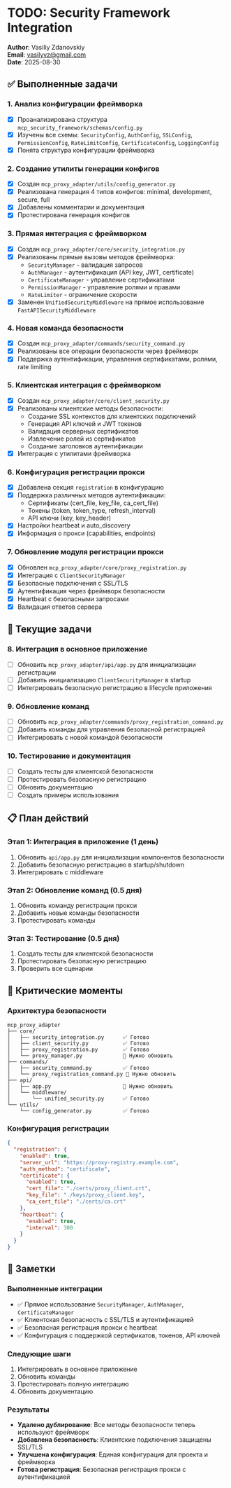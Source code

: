 # TODO: Security Framework Integration

**Author**: Vasiliy Zdanovskiy  
**Email**: vasilyvz@gmail.com  
**Date**: 2025-08-30

## ✅ Выполненные задачи

### 1. Анализ конфигурации фреймворка
- [x] Проанализирована структура `mcp_security_framework/schemas/config.py`
- [x] Изучены все схемы: `SecurityConfig`, `AuthConfig`, `SSLConfig`, `PermissionConfig`, `RateLimitConfig`, `CertificateConfig`, `LoggingConfig`
- [x] Понята структура конфигурации фреймворка

### 2. Создание утилиты генерации конфигов
- [x] Создан `mcp_proxy_adapter/utils/config_generator.py`
- [x] Реализована генерация 4 типов конфигов: minimal, development, secure, full
- [x] Добавлены комментарии и документация
- [x] Протестирована генерация конфигов

### 3. Прямая интеграция с фреймворком
- [x] Создан `mcp_proxy_adapter/core/security_integration.py`
- [x] Реализованы прямые вызовы методов фреймворка:
  - `SecurityManager` - валидация запросов
  - `AuthManager` - аутентификация (API key, JWT, certificate)
  - `CertificateManager` - управление сертификатами
  - `PermissionManager` - управление ролями и правами
  - `RateLimiter` - ограничение скорости
- [x] Заменен `UnifiedSecurityMiddleware` на прямое использование `FastAPISecurityMiddleware`

### 4. Новая команда безопасности
- [x] Создан `mcp_proxy_adapter/commands/security_command.py`
- [x] Реализованы все операции безопасности через фреймворк
- [x] Поддержка аутентификации, управления сертификатами, ролями, rate limiting

### 5. Клиентская интеграция с фреймворком
- [x] Создан `mcp_proxy_adapter/core/client_security.py`
- [x] Реализованы клиентские методы безопасности:
  - Создание SSL контекстов для клиентских подключений
  - Генерация API ключей и JWT токенов
  - Валидация серверных сертификатов
  - Извлечение ролей из сертификатов
  - Создание заголовков аутентификации
- [x] Интеграция с утилитами фреймворка

### 6. Конфигурация регистрации прокси
- [x] Добавлена секция `registration` в конфигурацию
- [x] Поддержка различных методов аутентификации:
  - Сертификаты (cert_file, key_file, ca_cert_file)
  - Токены (token, token_type, refresh_interval)
  - API ключи (key, key_header)
- [x] Настройки heartbeat и auto_discovery
- [x] Информация о прокси (capabilities, endpoints)

### 7. Обновление модуля регистрации прокси
- [x] Обновлен `mcp_proxy_adapter/core/proxy_registration.py`
- [x] Интеграция с `ClientSecurityManager`
- [x] Безопасные подключения с SSL/TLS
- [x] Аутентификация через фреймворк безопасности
- [x] Heartbeat с безопасными запросами
- [x] Валидация ответов сервера

## 🔄 Текущие задачи

### 8. Интеграция в основное приложение
- [ ] Обновить `mcp_proxy_adapter/api/app.py` для инициализации регистрации
- [ ] Добавить инициализацию `ClientSecurityManager` в startup
- [ ] Интегрировать безопасную регистрацию в lifecycle приложения

### 9. Обновление команд
- [ ] Обновить `mcp_proxy_adapter/commands/proxy_registration_command.py`
- [ ] Добавить команды для управления безопасной регистрацией
- [ ] Интегрировать с новой командой безопасности

### 10. Тестирование и документация
- [ ] Создать тесты для клиентской безопасности
- [ ] Протестировать безопасную регистрацию
- [ ] Обновить документацию
- [ ] Создать примеры использования

## 📋 План действий

### Этап 1: Интеграция в приложение (1 день)
1. Обновить `api/app.py` для инициализации компонентов безопасности
2. Добавить безопасную регистрацию в startup/shutdown
3. Интегрировать с middleware

### Этап 2: Обновление команд (0.5 дня)
1. Обновить команду регистрации прокси
2. Добавить новые команды безопасности
3. Протестировать команды

### Этап 3: Тестирование (0.5 дня)
1. Создать тесты для клиентской безопасности
2. Протестировать безопасную регистрацию
3. Проверить все сценарии

## 🎯 Критические моменты

### Архитектура безопасности
```
mcp_proxy_adapter
├── core/
│   ├── security_integration.py      ✅ Готово
│   ├── client_security.py           ✅ Готово
│   ├── proxy_registration.py        ✅ Готово
│   └── proxy_manager.py             🔄 Нужно обновить
├── commands/
│   ├── security_command.py          ✅ Готово
│   └── proxy_registration_command.py 🔄 Нужно обновить
├── api/
│   ├── app.py                       🔄 Нужно обновить
│   └── middleware/
│       └── unified_security.py      ✅ Готово
└── utils/
    └── config_generator.py          ✅ Готово
```

### Конфигурация регистрации
```json
{
  "registration": {
    "enabled": true,
    "server_url": "https://proxy-registry.example.com",
    "auth_method": "certificate",
    "certificate": {
      "enabled": true,
      "cert_file": "./certs/proxy_client.crt",
      "key_file": "./keys/proxy_client.key",
      "ca_cert_file": "./certs/ca.crt"
    },
    "heartbeat": {
      "enabled": true,
      "interval": 300
    }
  }
}
```

## 📝 Заметки

### Выполненные интеграции
- ✅ Прямое использование `SecurityManager`, `AuthManager`, `CertificateManager`
- ✅ Клиентская безопасность с SSL/TLS и аутентификацией
- ✅ Безопасная регистрация прокси с heartbeat
- ✅ Конфигурация с поддержкой сертификатов, токенов, API ключей

### Следующие шаги
1. Интегрировать в основное приложение
2. Обновить команды
3. Протестировать полную интеграцию
4. Обновить документацию

### Результаты
- **Удалено дублирование**: Все методы безопасности теперь используют фреймворк
- **Добавлена безопасность**: Клиентские подключения защищены SSL/TLS
- **Улучшена конфигурация**: Единая конфигурация для проекта и фреймворка
- **Готова регистрация**: Безопасная регистрация прокси с аутентификацией
